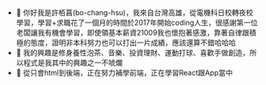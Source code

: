 - 👋 你好我是許栢菖(bo-chang-hsu)，我來自台灣高雄，從電機科日校轉夜校學習，學習+求職花了一個月的時間於2017年開始coding人生，很感謝第一位老闆讓我有機會學習，即使領基本薪資21009我也懷抱著感激，靠著自律跟積極的態度，證明非本科努力也可以打出一片成績，應該還算不錯哈哈哈
- 👀 我的興趣是修身養性泡茶、音樂、投資理財、運動打球、喜歡手做創造，所以程式是我其中的興趣之一不唬爛
- 🌱 從只會html到後端，正在努力補學前端，正在學習React跟App當中
